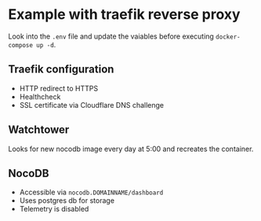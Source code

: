 # Example with traefik reverse proxy

Look into the `.env` file and update the vaiables before executing `docker-compose up -d`. 

## Traefik configuration

- HTTP redirect to HTTPS
- Healthcheck
- SSL certificate via Cloudflare DNS challenge

## Watchtower

Looks for new nocodb image every day at 5:00 and recreates the container.

## NocoDB

- Accessible via `nocodb.DOMAINNAME/dashboard`
- Uses postgres db for storage
- Telemetry is disabled
